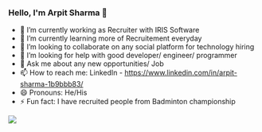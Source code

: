 ### Hello, I'm Arpit Sharma 👋

- 🔭 I’m currently working as Recruiter with IRIS Software
- 🌱 I’m currently learning more of Recruitement everyday
- 👯 I’m looking to collaborate on any social platform for technology hiring
- 🤔 I’m looking for help with good developer/ engineer/ programmer
- 💬 Ask me about any new opportunities/ Job
- 📫 How to reach me: LinkedIn - https://www.linkedin.com/in/arpit-sharma-1b9bbb83/
- 😄 Pronouns: He/His
- ⚡ Fun fact: I have recruited people from Badminton championship

<img src="https://github-readme-stats.vercel.app/api?username=arpitsharma1&&show_icons=true&title_color=ffffff&icon_color=bb2acf&text_color=daf7dc&bg_color=151515">
